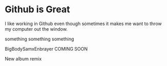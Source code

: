 # Github is Great


I like working in Github even though sometimes it makes me want to throw my computer out the window.


something something something

BigBodySamxEnbrayer COMING SOON

New album remix 
